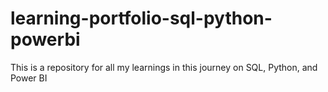 # learning-portfolio-sql-python-powerbi
This is a repository for all my learnings in this journey on SQL, Python, and Power BI
